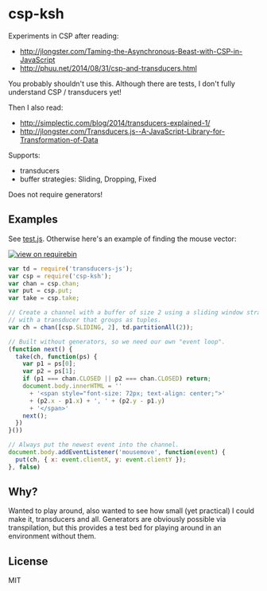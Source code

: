 csp-ksh
=======

Experiments in CSP after reading:

- http://jlongster.com/Taming-the-Asynchronous-Beast-with-CSP-in-JavaScript
- http://phuu.net/2014/08/31/csp-and-transducers.html

You probably shouldn't use this. Although there are tests, I don't fully understand CSP / transducers yet!

Then I also read:

- http://simplectic.com/blog/2014/transducers-explained-1/
- http://jlongster.com/Transducers.js--A-JavaScript-Library-for-Transformation-of-Data

Supports:

- transducers
- buffer strategies: Sliding, Dropping, Fixed

Does not require generators!

Examples
--------

See [test.js](./test.js). Otherwise here's an example of finding the mouse vector:

[![view on requirebin](http://requirebin.com/badge.png)](http://requirebin.com/?gist=d140e4751c621e58a8d4)

```js
var td = require('transducers-js');
var csp = require('csp-ksh');
var chan = csp.chan;
var put = csp.put;
var take = csp.take;

// Create a channel with a buffer of size 2 using a sliding window strategy,
// with a transducer that groups as tuples.
var ch = chan([csp.SLIDING, 2], td.partitionAll(2));

// Built without generators, so we need our own "event loop".
(function next() {
  take(ch, function(ps) {
    var p1 = ps[0];
    var p2 = ps[1];
    if (p1 === chan.CLOSED || p2 === chan.CLOSED) return;
    document.body.innerHTML = ''
      + '<span style="font-size: 72px; text-align: center;">'
      + (p2.x - p1.x) + ', ' + (p2.y - p1.y)
      + '</span>'
    next();
  })
}())

// Always put the newest event into the channel.
document.body.addEventListener('mousemove', function(event) {
  put(ch, { x: event.clientX, y: event.clientY });
}, false)
```

Why?
----

Wanted to play around, also wanted to see how small (yet practical) I could make it, transducers and all. Generators are obviously possible via transpilation, but this provides a test bed for playing around in an environment without them.

License
-------

MIT

